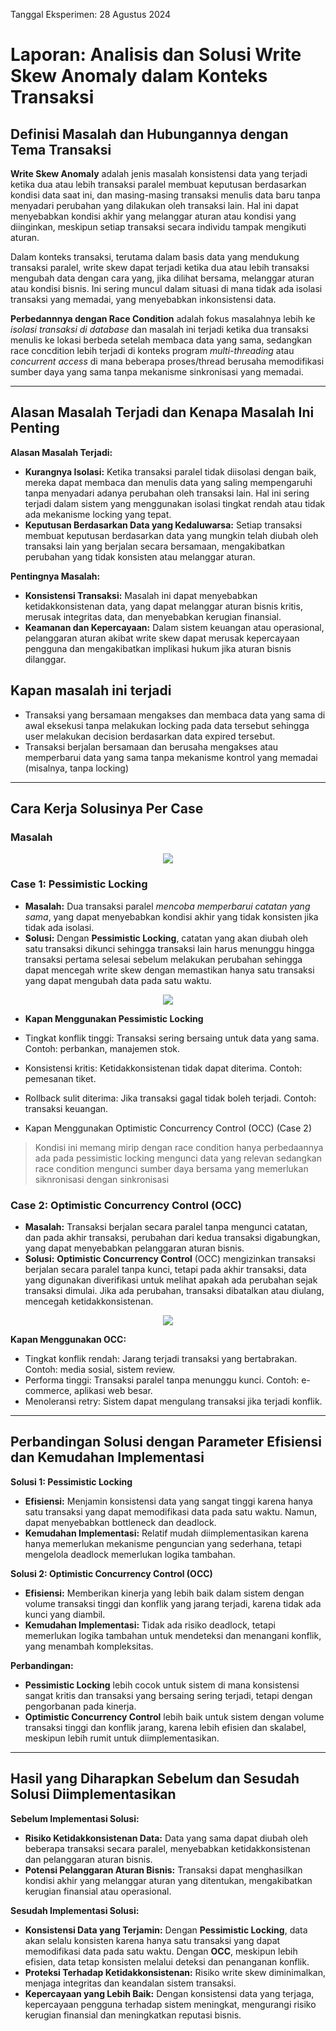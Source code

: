 Tanggal Eksperimen: 28 Agustus 2024
# Laporan: Analisis dan Solusi Write Skew Anomaly dalam Konteks Transaksi

## Definisi Masalah dan Hubungannya dengan Tema Transaksi

**Write Skew Anomaly** adalah jenis masalah konsistensi data yang terjadi ketika dua atau lebih transaksi paralel membuat keputusan berdasarkan kondisi data saat ini, dan masing-masing transaksi menulis data baru tanpa menyadari perubahan yang dilakukan oleh transaksi lain. Hal ini dapat menyebabkan kondisi akhir yang melanggar aturan atau kondisi yang diinginkan, meskipun setiap transaksi secara individu tampak mengikuti aturan.

Dalam konteks transaksi, terutama dalam basis data yang mendukung transaksi paralel, write skew dapat terjadi ketika dua atau lebih transaksi mengubah data dengan cara yang, jika dilihat bersama, melanggar aturan atau kondisi bisnis. Ini sering muncul dalam situasi di mana tidak ada isolasi transaksi yang memadai, yang menyebabkan inkonsistensi data.

**Perbedannnya dengan Race Condition** adalah fokus masalahnya lebih ke _isolasi transaksi di database_ dan masalah ini terjadi ketika dua transaksi menulis ke lokasi berbeda setelah membaca data yang sama, sedangkan race concdition lebih terjadi di konteks program _multi-threading_ atau _concurrent access_ di mana beberapa proses/thread berusaha memodifikasi sumber daya yang sama tanpa mekanisme sinkronisasi yang memadai.

---

## Alasan Masalah Terjadi dan Kenapa Masalah Ini Penting

**Alasan Masalah Terjadi:**
- **Kurangnya Isolasi:** Ketika transaksi paralel tidak diisolasi dengan baik, mereka dapat membaca dan menulis data yang saling mempengaruhi tanpa menyadari adanya perubahan oleh transaksi lain. Hal ini sering terjadi dalam sistem yang menggunakan isolasi tingkat rendah atau tidak ada mekanisme locking yang tepat.
- **Keputusan Berdasarkan Data yang Kedaluwarsa:** Setiap transaksi membuat keputusan berdasarkan data yang mungkin telah diubah oleh transaksi lain yang berjalan secara bersamaan, mengakibatkan perubahan yang tidak konsisten atau melanggar aturan.

**Pentingnya Masalah:**
- **Konsistensi Transaksi:** Masalah ini dapat menyebabkan ketidakkonsistenan data, yang dapat melanggar aturan bisnis kritis, merusak integritas data, dan menyebabkan kerugian finansial.
- **Keamanan dan Kepercayaan:** Dalam sistem keuangan atau operasional, pelanggaran aturan akibat write skew dapat merusak kepercayaan pengguna dan mengakibatkan implikasi hukum jika aturan bisnis dilanggar.

## Kapan masalah ini terjadi

- Transaksi yang bersamaan mengakses dan membaca data yang sama di awal eksekusi tanpa melakukan locking pada data tersebut sehingga user melakukan decision berdasarkan data expired tersebut.
- Transaksi berjalan bersamaan dan berusaha mengakses atau memperbarui data yang sama tanpa mekanisme kontrol yang memadai (misalnya, tanpa locking)

---

## Cara Kerja Solusinya Per Case

### Masalah
<p align="center">
<img src="Diagram\Diagram Write Skew Case 1.png">
</p>

### Case 1: Pessimistic Locking
- **Masalah:** Dua transaksi paralel _mencoba memperbarui catatan yang sama_, yang dapat menyebabkan kondisi akhir yang tidak konsisten jika tidak ada isolasi.
- **Solusi:** Dengan **Pessimistic Locking**, catatan yang akan diubah oleh satu transaksi dikunci sehingga transaksi lain harus menunggu hingga transaksi pertama selesai sebelum melakukan perubahan sehingga dapat mencegah write skew dengan memastikan hanya satu transaksi yang dapat mengubah data pada satu waktu.

<p align="center">
<img src="Diagram\Diagram Write Skew Solution 1.png">
</p>


- **Kapan Menggunakan Pessimistic Locking**

- Tingkat konflik tinggi: Transaksi sering bersaing untuk data yang sama. Contoh: perbankan, manajemen stok.
- Konsistensi kritis: Ketidakkonsistenan tidak dapat diterima. Contoh: pemesanan tiket.
- Rollback sulit diterima: Jika transaksi gagal tidak boleh terjadi. Contoh: transaksi keuangan.
- Kapan Menggunakan Optimistic Concurrency Control (OCC) (Case 2)

> Kondisi ini memang mirip dengan race condition hanya perbedaannya ada pada pessimistic locking mengunci data yang relevan sedangkan race condition mengunci sumber daya bersama yang memerlukan siknronisasi dengan sinkronisasi



### Case 2: Optimistic Concurrency Control (OCC)
- **Masalah:** Transaksi berjalan secara paralel tanpa mengunci catatan, dan pada akhir transaksi, perubahan dari kedua transaksi digabungkan, yang dapat menyebabkan pelanggaran aturan bisnis.
- **Solusi:** **Optimistic Concurrency Control** (OCC) mengizinkan transaksi berjalan secara paralel tanpa kunci, tetapi pada akhir transaksi, data yang digunakan diverifikasi untuk melihat apakah ada perubahan sejak transaksi dimulai. Jika ada perubahan, transaksi dibatalkan atau diulang, mencegah ketidakkonsistenan.

<p align="center">
<img src="Diagram\Diagram Write Skew Solution 2.png">
</p>

**Kapan Menggunakan OCC:**
- Tingkat konflik rendah: Jarang terjadi transaksi yang bertabrakan. Contoh: media sosial, sistem review.
- Performa tinggi: Transaksi paralel tanpa menunggu kunci. Contoh: e-commerce, aplikasi web besar.
- Menoleransi retry: Sistem dapat mengulang transaksi jika terjadi konflik.

---

## Perbandingan Solusi dengan Parameter Efisiensi dan Kemudahan Implementasi

**Solusi 1: Pessimistic Locking**
- **Efisiensi:** Menjamin konsistensi data yang sangat tinggi karena hanya satu transaksi yang dapat memodifikasi data pada satu waktu. Namun, dapat menyebabkan bottleneck dan deadlock.
- **Kemudahan Implementasi:** Relatif mudah diimplementasikan karena hanya memerlukan mekanisme penguncian yang sederhana, tetapi mengelola deadlock memerlukan logika tambahan.

**Solusi 2: Optimistic Concurrency Control (OCC)**
- **Efisiensi:** Memberikan kinerja yang lebih baik dalam sistem dengan volume transaksi tinggi dan konflik yang jarang terjadi, karena tidak ada kunci yang diambil.
- **Kemudahan Implementasi:** Tidak ada risiko deadlock, tetapi memerlukan logika tambahan untuk mendeteksi dan menangani konflik, yang menambah kompleksitas.

**Perbandingan:**
- **Pessimistic Locking** lebih cocok untuk sistem di mana konsistensi sangat kritis dan transaksi yang bersaing sering terjadi, tetapi dengan pengorbanan pada kinerja.
- **Optimistic Concurrency Control** lebih baik untuk sistem dengan volume transaksi tinggi dan konflik jarang, karena lebih efisien dan skalabel, meskipun lebih rumit untuk diimplementasikan.

---

## Hasil yang Diharapkan Sebelum dan Sesudah Solusi Diimplementasikan

**Sebelum Implementasi Solusi:**
- **Risiko Ketidakkonsistenan Data:** Data yang sama dapat diubah oleh beberapa transaksi secara paralel, menyebabkan ketidakkonsistenan dan pelanggaran aturan bisnis.
- **Potensi Pelanggaran Aturan Bisnis:** Transaksi dapat menghasilkan kondisi akhir yang melanggar aturan yang ditentukan, mengakibatkan kerugian finansial atau operasional.

**Sesudah Implementasi Solusi:**
- **Konsistensi Data yang Terjamin:** Dengan **Pessimistic Locking**, data akan selalu konsisten karena hanya satu transaksi yang dapat memodifikasi data pada satu waktu. Dengan **OCC**, meskipun lebih efisien, data tetap konsisten melalui deteksi dan penanganan konflik.
- **Proteksi Terhadap Ketidakkonsistenan:** Risiko write skew diminimalkan, menjaga integritas dan keandalan sistem transaksi.
- **Kepercayaan yang Lebih Baik:** Dengan konsistensi data yang terjaga, kepercayaan pengguna terhadap sistem meningkat, mengurangi risiko kerugian finansial dan meningkatkan reputasi bisnis.